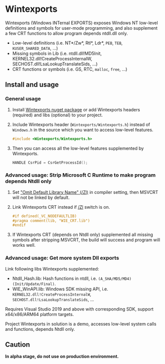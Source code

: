 # Wintexports
Wintexports (Windows INTernal EXPORTS) exposes Windows NT low-level definitions and symbols for user-mode programming, and also supplement a few CRT functions to allow program depends ntdll.dll only.

- Low-level definitions (i.e. NT*/Zw*, Rtl*, Ldr*, `PEB`, `TEB`, `KUSER_SHARED_DATA`, ...)
- Missing symbols in Lib (i.e. ntdll.dll!MD5Init, KERNEL32.dll!CreateProcessInternalW, SECHOST.dll!LsaLookupTranslateSids, ...)
- CRT functions or symbols (i.e. GS, RTC, `malloc`, `free`, ...)

## Install and usage

### General usage

1. Install [Wintexports nuget package](https://www.nuget.org/packages/KNSoft.Wintexports/) or add Wintexports headers (required) and libs (optional) to your project.

2. Include Wintexports header (`Wintexports/Wintexports.h`) instead of `Windows.h` in the source which you want to access low-level features.
    ```C
    #include <Wintexports/Wintexports.h>
    ```
3. Then you can access all the low-level features supplemented by Wintexports.
    ```C
    HANDLE CsrPid = CsrGetProcessId();
    ```

### Advanced usage: Strip Microsoft C Runtime to make program depends Ntdll only

1. Set ["Omit Default Library Name" (/Zl)](https://learn.microsoft.com/en-us/cpp/build/reference/zl-omit-default-library-name) in compiler setting, then MSVCRT will not be linked by default.

2. Link Wintexports CRT instead if [/Zl](https://learn.microsoft.com/en-us/cpp/build/reference/zl-omit-default-library-name) switch is on.
    ```C
    #if defined(_VC_NODEFAULTLIB)
    #pragma comment(lib, "WIE_CRT.lib")
    #endif
    ```

3. If Wintexports CRT (depends on Ntdll only) supplemented all missing symbols after stripping MSVCRT, the build will success and program will works well.

### Advanced usage: Get more system Dll exports

Link following libs Wintexports supplemented:
- Ntdll_Hash.lib: Hash functions in ntdll, i.e. `(A_SHA/MD5/MD4)(Init/Update/Final)`.
- WIE_WinAPI.lib: Windows SDK missing API, i.e. `KERNEL32.dll!CreateProcessInternalW`, `SECHOST.dll!LsaLookupTranslateSids`, ...

Requires Visual Studio 2019 and above with corresponding SDK, support x64/x86/ARM64 platform targets.

Project Wintexports in solution is a demo, accesses low-level system calls and functions, depends Ntdll only.

## Caution
**In alpha stage, do not use on production environment.**
